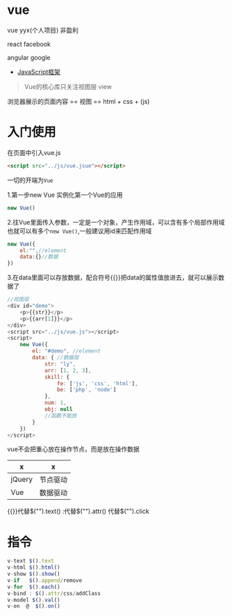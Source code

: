 # vue

vue  yyx(个人项目) 非盈利

react  facebook

angular  google

- [JavaScript框架](https://cn.vuejs.org/)


> Vue的核心库只关注视图层 view

浏览器展示的页面内容 == 视图 == html + css + (js)

# 入门使用

在页面中引入vue.js
```html
<script src="../js/vue.jsue"></script>
```

一切的开端为`Vue`

1.第一步new Vue  实例化第一个Vue的应用
```js
new Vue()
```

2.往Vue里面传入参数，一定是一个对象，产生作用域，可以含有多个局部作用域
也就可以有多个`new Vue()`,一般建议用id来匹配作用域
```js
new Vue({
	el:"",//element
	data:{}//数据
})
```
3.在data里面可以存放数据，配合符号{{}}把data的属性值放进去，就可以展示数据了
```js
//视图层
<div id="demo">
	<p>{{str}}</p>
	<p>{{arr[1]}}</p>
</div>
<script src="../js/vue.js"></script>
<script>
	new Vue({
		el: "#demo", //element
		data: { //数据层
			str: "ly",
			arr: [1, 2, 3],
			skill: {
				fe: ['js', 'css', 'html'],
				be: ['php', 'node']
			},
			num: 1,
			obj: null
			//函数不能放
		}
	})
</script>
```

vue不会把重心放在操作节点，而是放在操作数据

|x|x|
|-|-|
|jQuery|节点驱动|
|Vue|数据驱动|

{{}}代替$("").text()
:代替$("").attr()
代替$("").click


# 指令

```js
v-text $().text
v-html $().html()
v-show $().show()
v-if   $().append/remove
v-for  $().each()
v-bind : $().attr/css/addClass
v-model $().val()
v-on  @  $().on()
```
